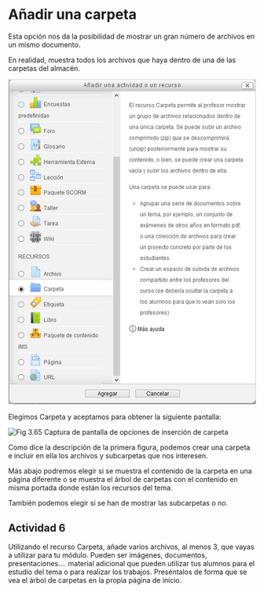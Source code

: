
# Añadir una carpeta

Esta opción nos da la posibilidad de mostrar un gran número de archivos en un mismo documento.

En realidad, muestra todos los archivos que haya dentro de una de las carpetas del almacén.

![Fig. 3.64. Captura de pantalla de inserción de carpeta.](https://raw.githubusercontent.com/catedu/curso-moodle/master/img/anadir_carpeta.png)

Elegimos Carpeta y aceptamos para obtener la siguiente pantalla:

![Fig 3.65 Captura de pantalla de opciones de inserción de carpeta](/assets/Selección_176.png)

Como dice la descripción de la primera figura, podemos crear una carpeta e incluir en ella los archivos y subcarpetas que nos interesen.

Más abajo podremos elegir si se muestra el contenido de la carpeta en una página diferente o se muestra el árbol de carpetas con el contenido en misma portada donde están los recursos del tema.

También podemos elegir si se han de mostrar las subcarpetas o no.

## Actividad 6

Utilizando el recurso Carpeta, añade varios archivos, al menos 3, que vayas a utilizar para tu módulo. Pueden ser imágenes, documentos, presentaciones.... material adicional que pueden utilizar tus alumnos para el estudio del tema o para realizar los trabajos. Preséntalos de forma que se vea el árbol de carpetas en la propia página de inicio.
